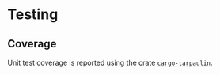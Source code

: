 
# Testing

## Coverage

Unit test coverage is reported using the crate
[`cargo-tarpaulin`](https://crates.io/crates/cargo-tarpaulin).

